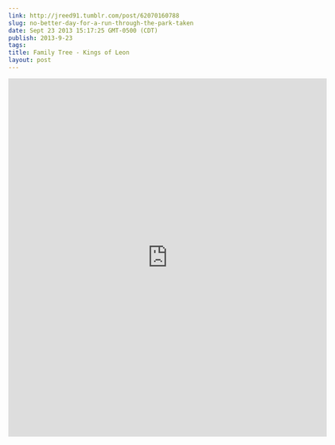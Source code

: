 ```yaml
---
link: http://jreed91.tumblr.com/post/62070160788
slug: no-better-day-for-a-run-through-the-park-taken
date: Sept 23 2013 15:17:25 GMT-0500 (CDT)
publish: 2013-9-23
tags: 
title: Family Tree - Kings of Leon
layout: post
---
```


<div>
<iframe src="https://embed.spotify.com/?uri=spotify:track:7FB4AMETSW8jALAPNRKw7Y" frameborder="0" width="640" height="720" >.</iframe>
</div>
